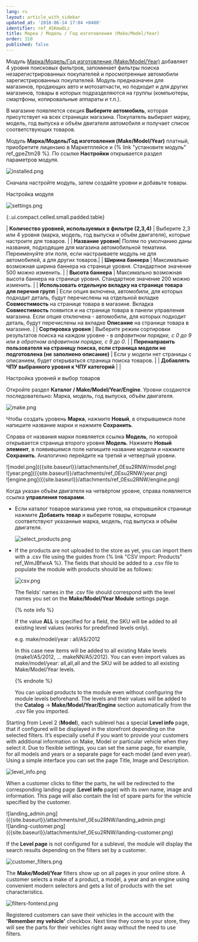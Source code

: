 ```yaml
---
lang: ru
layout: article_with_sidebar
updated_at: '2018-06-14 17:04 +0400'
identifier: ref_4SKmwOLz
title: Марка / Модель / Год изготовления (Make/Model/Year)
order: 310
published: false
---
```

Модуль [Марка/Модель/Год изготовления (Make/Model/Year)](https://market.x-cart.com/addons/make-model-year.html "Марка / Модель / Год изготовления (Make/Model/Year)") добавляет 4 уровня поисковых фильтров, запоминает фильтры поиска незарегистрированных покупателей и просмотренные автомобили зарегистрированных покупателей. Модуль предназначен для магазинов, продающих авто и мотозапчасти, но подходит и для других магазинов, товары в которых подразделяются на группы (компьютеры, смартфоны, копировальные аппараты и т.п.).

В магазине появляется секция **Выберите автомобиль**, которая присутствует на всех страницах магазина. Покупатель выбирает марку, модель, год выпуска и объём двигателя автомобиля и получает список соответствующих товаров.

Модуль **Марка/Модель/Год изготовления (Make/Model/Year)** платный, приобретите лицензию в Маркетплейсе и {% link "установите модуль" ref_gpeZtm28 %}. По ссылке **Настройки** открывается раздел параметров модуля.

![installed.png]({{site.baseurl}}/attachments/ref_0Esu2RNW/installed.png)

Сначала настройте модуль, затем создайте уровни и добавьте товары.

Настройка модуля

![settings.png]({{site.baseurl}}/attachments/ref_0Esu2RNW/settings.png)

{:.ui.compact.celled.small.padded.table}

| **Количество уровней, используемых в фильтре (2,3,4)** | Выберите 2,3 или 4 уровня (марка, модель, год выпуска и объём двигателя), которые настроите для товаров. |
| **Название уровня**| Полям по умолчанию даны названия, подходящие для магазина автомобильной тематики. Переименуйте эти поля, если настраиваете модуль не для автомобилей, а для других товаров.|
| **Ширина баннера** | Максимально возможная ширина баннера на странице уровня. Стандартное значение 500 можно изменить. |
| **Высота баннера** | Максимально возможная высота баннера на странице уровня. Стандартное значение 200 можно изменить. |
| **Использовать отдельную вкладку на странице товара для перечня групп** | Если опция включена, автомобили, для которых подходит деталь, будут перечислены на отдельной вкладке **Совместимость** на странице товара в магазине. Вкладка **Совместимость** появится и на странице товара в панели управления магазина. Если опция отключена - автомобили, для которых подходит деталь, будут перечислены на вкладке **Описание** на странице товара в магазине. | 
| **Сортировка уровня** | Выберите режим сортировки результатов поиска на каждом уровне - в _алфавитном порядке, с 0 до 9_ или _в обратном алфавитном порядке, с 9 до 0_. |
| **Перенаправить пользователя на страницу поиска, если страница модели не подготовлена (не заполнено описание)** | Если у модели нет страницы с описанием, будет открываться страница поиска товаров. |
| **Добавлять ЧПУ выбранного уровня к ЧПУ категорий** |  |

Настройка уровней и выбор товаров 

Откройте раздел **Каталог / Make/Model/Year/Engine**. Уровни создаются последовательно: Марка, модель, год выпуска, объём двигателя.

![make.png]({{site.baseurl}}/attachments/ref_0Esu2RNW/make.png)

Чтобы создать уровень **Марка**, нажмите **Новый**, в открывшемся поле напишите название марки и нажмите **Сохранить**.  

Справа от названия марки появляется ссылка **Модель**, по которой открывается страница второго уровня **Модель**. Нажмите **Новый элемент**, в появившемся поле напишите название модели и нажмите **Сохранить**. Аналогично перейдите на третий и четвертый уровни. 

<div class="ui stackable three column grid">
  <div class="column" markdown="span">![model.png]({{site.baseurl}}/attachments/ref_0Esu2RNW/model.png)</div>
  <div class="column" markdown="span">![year.png]({{site.baseurl}}/attachments/ref_0Esu2RNW/year.png)</div>
  <div class="column" markdown="span">![engine.png]({{site.baseurl}}/attachments/ref_0Esu2RNW/engine.png)</div>
</div>

Когда указан объём двигателя на четвёртом уровне, справа появляется ссылка **управления товарами**. 

* Если каталог товаров магазина уже готов, на открывшейся странице нажмите **Добавить товар** и выберите товары, которым соответствуют указанные марка, модель, год выпуска и объём двигателя.
  
  ![select_products.png]({{site.baseurl}}/attachments/ref_0Esu2RNW/select_products.png)
  
  
* If the products are not uploaded to the store as yet, you can import them with a .csv file using the guides from {% link "CSV import: Products" ref_WmJBfwxA %}.
  The fields that should be added to a .csv file to populate the module with products should be as follows:
  
  ![csv.png]({{site.baseurl}}/attachments/ref_0Esu2RNW/csv.png)
  
  
  The fields' names in the .csv file should correspond with the level names you set on the **Make/Model/Year Module** settings page.
  
  {% note info %}
  
  If the value **ALL** is specified for a field, the SKU will be added to all existing level values (works for predefined levels only). 
  
  e.g. 
  make/model/year : all/A5/2012
  
  In this case new items will be added to all existing Make levels (make1/A5/2012, … makeNN/A5/2012). You can even import values as make/model/year: all,all,all and the SKU will be added to all existing Make/Model/Year levels. 
  
  {% endnote %}
  
  You can upload products to the module even without configuring the module levels beforehand. The levels and their values will be added to the **Catalog** -> **Make/Model/Year/Engine** section automatically from the .csv file you imported. 
  
Starting from Level 2 (**Model**), each sublevel has a special **Level info** page, that if configured will be displayed in the storefront depending on the selected filters. It’s especially useful if you want to provide your customers with additional information on Make, Model or particular vehicle when they select it. Due to flexible settings, you can set the same page, for example, for all models and years or a separate page for each model (and even year). Using a simple interface you can set the page Title, Image and Description. 

![level_info.png]({{site.baseurl}}/attachments/ref_0Esu2RNW/level_info.png)

When a customer clicks to filter the parts, he will be redirected to the corresponding landing page (**Level info** page) with its own name, image and information. This page will also contain the list of spare parts for the vehicle specified by the customer. 

<div class="ui stackable two column grid">
  <div class="column" markdown="span">![landing_admin.png]({{site.baseurl}}/attachments/ref_0Esu2RNW/landing_admin.png)</div>
  <div class="column" markdown="span">![landing-customer.png]({{site.baseurl}}/attachments/ref_0Esu2RNW/landing-customer.png)</div>
</div>

If the **Level page** is not configured for a sublevel, the module will display the search results depending on the filters set by a customer.

![customer_filters.png]({{site.baseurl}}/attachments/ref_0Esu2RNW/customer_filters.png)

The **Make/Model/Year** filters show up on all pages in your online store. A customer selects a make of a product, a model, a year and an engine using convenient modern selectors and gets a list of products with the set characteristics.

![filters-fontend.png]({{site.baseurl}}/attachments/ref_0Esu2RNW/filters-fontend.png)

Registered customers can save their vehicles in the account with the **'Remember my vehicle'** checkbox. Next time they come to your store, they will see the parts for their vehicles right away without the need to use filters.
